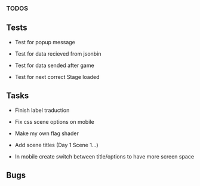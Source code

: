 ### TODOS

## Tests

- Test for popup message

- Test for data recieved from jsonbin

- Test for data sended after game

- Test for next correct Stage loaded

## Tasks

- Finish label traduction

- Fix css scene options on mobile

- Make my own flag shader

- Add scene titles (Day 1 Scene 1...)

- In mobile create switch between title/options to have more screen space

## Bugs